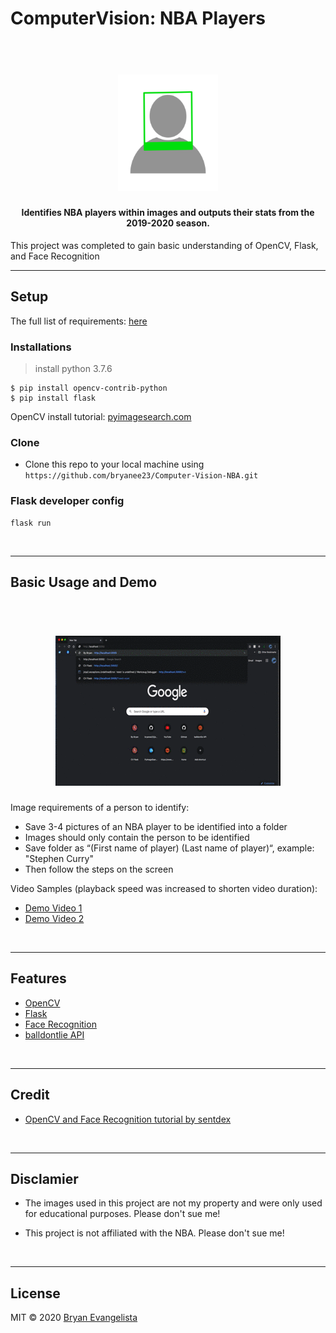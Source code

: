 # ComputerVision: NBA Players

<h1 align="center">
  <br>
<img src="/static/readme/logo.png" width="160">
</h1>


<h4 align="center">Identifies NBA players within images and outputs their stats from the 2019-2020 season.</h4>

This project was completed to gain basic understanding of OpenCV, Flask, and Face Recognition
<br/>

---

## Setup

The full list of requirements: <a href="https://github.com/bryanee23/Computer-Vision-NBA/blob/master/license%20and%20requirements/requirements.txt">here</a>


### Installations

> install python 3.7.6

```shell
$ pip install opencv-contrib-python
$ pip install flask
```


OpenCV install tutorial: <a href="https://www.pyimagesearch.com/2018/09/19/pip-install-opencv/">pyimagesearch.com</a>
<br/>

### Clone

- Clone this repo to your local machine using `https://github.com/bryanee23/Computer-Vision-NBA.git`


### Flask developer config

```shell
flask run
```
<br/>

---

## Basic Usage and Demo

<h1 align="center">
  <br>
<img src="/static/readme/screenshots.gif">
</h1>

Image requirements of a person to identify:
-	Save 3-4 pictures of an NBA player to be identified into a folder
-	Images should only contain the person to be identified
-	Save folder as “(First name of player) (Last name of player)“, example: "Stephen Curry"
- Then follow the steps on the screen

Video Samples (playback speed was increased to shorten video duration):
- <a href="https://drive.google.com/file/d/1wL7EyNAajq060LifrQtv-5wWWLIDzKNX/view?usp=sharing">Demo Video 1</a>
- <a href="https://drive.google.com/file/d/1DrNX3qVt9I_ONk5uQ-fAIn3lxyiZ24GM/view?usp=sharing">Demo Video 2</a>
<br/>

---

## Features
-	<a href="https://opencv.org/">OpenCV</a>
-	<a href="https://palletsprojects.com/p/flask/">Flask</a>
-	<a href="https://pypi.org/project/face-recognition/">Face Recognition</a>
-	<a href="www.balldontlie.io">balldontlie API</a>
<br/>

---

## Credit
- <a href="https://www.youtube.com/watch?v=PdkPI92KSIs&t=109sg"> OpenCV and Face Recognition tutorial by sentdex</a>
<br/>

---

## Disclamier
- The images used in this project are not my property and were only used for educational purposes. Please don't sue me!

- This project is not affiliated with the NBA. Please don't sue me!
<br/>

---

## License
MIT  © 2020 [Bryan Evangelista](https://www.linkedin.com/in/bryanevangelista/)
